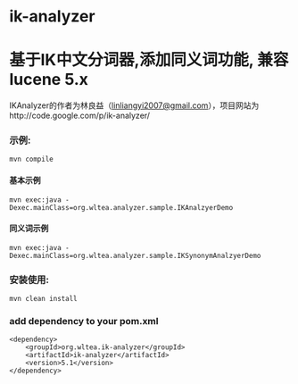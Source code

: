 ik-analyzer
===========

#  基于IK中文分词器,添加同义词功能, 兼容lucene 5.x

IKAnalyzer的作者为林良益（linliangyi2007@gmail.com），项目网站为http://code.google.com/p/ik-analyzer/

### 示例:

	mvn compile

#### 基本示例

	mvn exec:java -Dexec.mainClass=org.wltea.analyzer.sample.IKAnalzyerDemo

#### 同义词示例

	mvn exec:java -Dexec.mainClass=org.wltea.analyzer.sample.IKSynonymAnalzyerDemo


### 安装使用:

	mvn clean install

### add dependency to your pom.xml

	<dependency>
		<groupId>org.wltea.ik-analyzer</groupId>
		<artifactId>ik-analyzer</artifactId>
		<version>5.1</version>
	</dependency>
